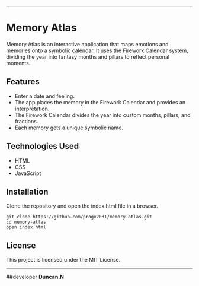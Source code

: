 
---

# Memory Atlas

Memory Atlas is an interactive application that maps emotions and memories onto a symbolic calendar. It uses the Firework Calendar system, dividing the year into fantasy months and pillars to reflect personal moments.

## Features

- Enter a date and feeling.
- The app places the memory in the Firework Calendar and provides an interpretation.
- The Firework Calendar divides the year into custom months, pillars, and fractions.
- Each memory gets a unique symbolic name.

## Technologies Used

- HTML
- CSS
- JavaScript

## Installation

Clone the repository and open the index.html file in a browser.

```
git clone https://github.com/progx2031/memory-atlas.git
cd memory-atlas
open index.html
```

## License

This project is licensed under the MIT License.

---
##developer
**Duncan.N**

